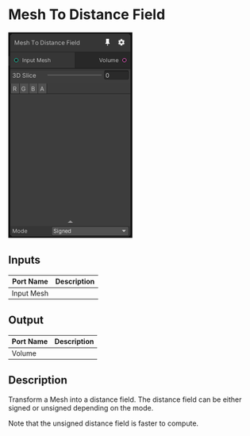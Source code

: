 # Mesh To Distance Field
![Mixture.MeshToUDF](../../images/Mixture.MeshToUDF.png)
## Inputs
Port Name | Description
--- | ---
Input Mesh | 

## Output
Port Name | Description
--- | ---
Volume | 

## Description
Transform a Mesh into a distance field. The distance field can be either signed or unsigned depending on the mode.

Note that the unsigned distance field is faster to compute.

